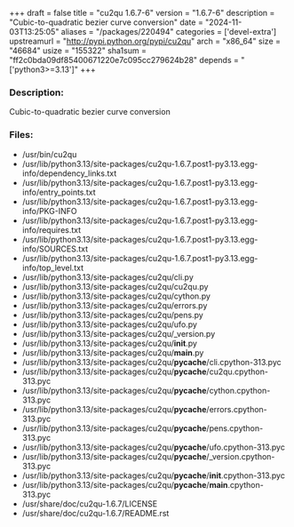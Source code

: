 +++
draft = false
title = "cu2qu 1.6.7-6"
version = "1.6.7-6"
description = "Cubic-to-quadratic bezier curve conversion"
date = "2024-11-03T13:25:05"
aliases = "/packages/220494"
categories = ['devel-extra']
upstreamurl = "http://pypi.python.org/pypi/cu2qu"
arch = "x86_64"
size = "46684"
usize = "155322"
sha1sum = "ff2c0bda09df85400671220e7c095cc279624b28"
depends = "['python3>=3.13']"
+++
### Description: 
Cubic-to-quadratic bezier curve conversion

### Files: 
* /usr/bin/cu2qu
* /usr/lib/python3.13/site-packages/cu2qu-1.6.7.post1-py3.13.egg-info/dependency_links.txt
* /usr/lib/python3.13/site-packages/cu2qu-1.6.7.post1-py3.13.egg-info/entry_points.txt
* /usr/lib/python3.13/site-packages/cu2qu-1.6.7.post1-py3.13.egg-info/PKG-INFO
* /usr/lib/python3.13/site-packages/cu2qu-1.6.7.post1-py3.13.egg-info/requires.txt
* /usr/lib/python3.13/site-packages/cu2qu-1.6.7.post1-py3.13.egg-info/SOURCES.txt
* /usr/lib/python3.13/site-packages/cu2qu-1.6.7.post1-py3.13.egg-info/top_level.txt
* /usr/lib/python3.13/site-packages/cu2qu/cli.py
* /usr/lib/python3.13/site-packages/cu2qu/cu2qu.py
* /usr/lib/python3.13/site-packages/cu2qu/cython.py
* /usr/lib/python3.13/site-packages/cu2qu/errors.py
* /usr/lib/python3.13/site-packages/cu2qu/pens.py
* /usr/lib/python3.13/site-packages/cu2qu/ufo.py
* /usr/lib/python3.13/site-packages/cu2qu/_version.py
* /usr/lib/python3.13/site-packages/cu2qu/__init__.py
* /usr/lib/python3.13/site-packages/cu2qu/__main__.py
* /usr/lib/python3.13/site-packages/cu2qu/__pycache__/cli.cpython-313.pyc
* /usr/lib/python3.13/site-packages/cu2qu/__pycache__/cu2qu.cpython-313.pyc
* /usr/lib/python3.13/site-packages/cu2qu/__pycache__/cython.cpython-313.pyc
* /usr/lib/python3.13/site-packages/cu2qu/__pycache__/errors.cpython-313.pyc
* /usr/lib/python3.13/site-packages/cu2qu/__pycache__/pens.cpython-313.pyc
* /usr/lib/python3.13/site-packages/cu2qu/__pycache__/ufo.cpython-313.pyc
* /usr/lib/python3.13/site-packages/cu2qu/__pycache__/_version.cpython-313.pyc
* /usr/lib/python3.13/site-packages/cu2qu/__pycache__/__init__.cpython-313.pyc
* /usr/lib/python3.13/site-packages/cu2qu/__pycache__/__main__.cpython-313.pyc
* /usr/share/doc/cu2qu-1.6.7/LICENSE
* /usr/share/doc/cu2qu-1.6.7/README.rst
